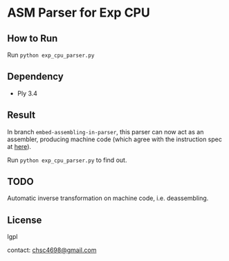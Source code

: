 ASM Parser for Exp CPU
====

How to Run
----

Run `python exp_cpu_parser.py`


Dependency
----

* Ply 3.4


Result
----

In branch `embed-assembling-in-parser`, this parser can now act as an assembler,
producing machine code (which agree with the instruction spec
 at [here](https://github.com/brickgao/CPU_Exercise/blob/master/op_codes.md )).

Run `python exp_cpu_parser.py` to find out.


TODO
----

Automatic inverse transformation on machine code, i.e. deassembling.


License
----

lgpl


contact: chsc4698@gmail.com

